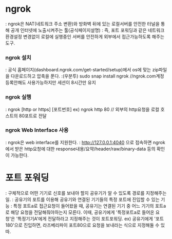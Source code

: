 # ngrok
: ngrok은 NAT(네트워크 주소 변환)와 방화벽 뒤에 있는 로컬서버를 안전한 터널을 통해 공개 인터넷에 노출시켜주는 툴(공식페이지설명)
: 즉, 포트 포워딩과 같은 네트워크 환경설정 변경없이 로컬에 실행중인 서버를 안전하게 외부에서 접근가능하도록 해주는 도구.

### ngrok 설치
: 공식 홈페이지(dashboard.ngrok.com/get-started/setup)에서 os에 맞는 zip파일을 다운로드하고 압축을 푼다.
:(우분투) sudo snap install ngrok //ngrok.com계정등록안해도 사용가능하지만 세션이 8시간만 유지

### ngrok 실행
: ngrok [http or https] [포트번호]
ex) ngrok http 80 // 외부의 http요청을 로컬 호스트의 80포트로 전달

### ngrok Web Interface 사용
: ngrok은 web interface를 지원한다.
: http://127.0.0.1:4040 으로 접속하면 ngrok에서 받은 http요청에 대한 response내용/요약/header/raw/binary-data 등의 확인이 가능한다.



# 포트 포워딩
: 구체적으로 어떤 기기로 신호를 보내야 할지 공유기가 알 수 있도록 경로를 지정해주는 일.
: 공유기의 포트를 이용해 공유기와 연결된 기기들의 특정 포트에 진입할 수 있는 기능
: 특정 포트a로 접근요청이 들어왔을 때, 공유기는 연결된 기기 중 어느 기기의 포트a로 해당 요청을 전달해줘야하는지 모른다. 이때, 공유기에게 '특정포트a로 들어온 요청'은 '특정기기A'에게 전달하라고 지정해주는 것이 포트포워딩.
ex) 공유기에게 '포트 180'으로 진입하면, 라즈베리파이 포트80으로 요청을 보내라는 식으로 지정해둘 수 있따.
